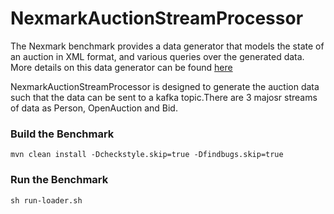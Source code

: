 # NexmarkAuctionStreamProcessor

The Nexmark benchmark provides a data generator that models the state of an auction in XML format, and various queries
over the generated data. More details on this data generator can be found [here](https://beam.apache.org/documentation/sdks/java/testing/nexmark/#what-it-is)

NexmarkAuctionStreamProcessor is designed to generate the auction data such that the data can be sent to a kafka topic.There are 3 majosr streams of data as Person, OpenAuction and Bid.

### Build the Benchmark
```
mvn clean install -Dcheckstyle.skip=true -Dfindbugs.skip=true
```

### Run the Benchmark
```
sh run-loader.sh
```
